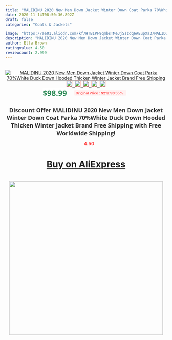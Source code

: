 ```yaml
---
title: "MALIDINU 2020 New Men Down Jacket Winter Down Coat Parka 70%White Duck Down Hooded Thicken Winter Jacket Brand Free Shipping"
date: 2020-11-14T08:50:36.892Z
draft: false
categories: "Coats & Jackets"

image: "https://ae01.alicdn.com/kf/HTB1PF9qmbsTMeJjSszdq6AEupXa3/MALIDINU-2020-New-Men-Down-Jacket-Winter-Down-Coat-Parka-70-White-Duck-Down-Hooded-Thicken.jpg"
description: "MALIDINU 2020 New Men Down Jacket Winter Down Coat Parka 70%White Duck Down Hooded Thicken Winter Jacket Brand Free Shipping"
author: Ella Brown
ratingvalue: 4.50
reviewcount: 2.999
---
```

<br>
<div style="text-align: center;">
<a href="https://s.click.aliexpress.com/e/_98HwNP" target="_blank" rel="nofollow noopener noreferrer"><img alt="MALIDINU 2020 New Men Down Jacket Winter Down Coat Parka 70%White Duck Down Hooded Thicken Winter Jacket Brand Free Shipping" class="magnifier-image" src="https://ae01.alicdn.com/kf/HTB1PF9qmbsTMeJjSszdq6AEupXa3/MALIDINU-2020-New-Men-Down-Jacket-Winter-Down-Coat-Parka-70-White-Duck-Down-Hooded-Thicken.jpg_640x640.jpg">
<br>
<img style="border:1px solid salmon" src="https://ae01.alicdn.com/kf/HTB1PF9qmbsTMeJjSszdq6AEupXa3/MALIDINU-2020-New-Men-Down-Jacket-Winter-Down-Coat-Parka-70-White-Duck-Down-Hooded-Thicken.jpg_120x120.jpg">&nbsp;&nbsp;<img style="border:1px solid salmon" src="https://ae01.alicdn.com/kf/HTB1BjoWrUQIL1JjSZFhq6yDZFXat/MALIDINU-2020-New-Men-Down-Jacket-Winter-Down-Coat-Parka-70-White-Duck-Down-Hooded-Thicken.jpg_120x120.jpg">&nbsp;&nbsp;<img style="border:1px solid salmon" src="https://ae01.alicdn.com/kf/HTB1rlpuijihSKJjy0Flq6ydEXXaF/MALIDINU-2020-New-Men-Down-Jacket-Winter-Down-Coat-Parka-70-White-Duck-Down-Hooded-Thicken.jpg_120x120.jpg">&nbsp;&nbsp;<img style="border:1px solid salmon" src="https://ae01.alicdn.com/kf/HTB18_8CijihSKJjy0Flq6ydEXXaH/MALIDINU-2020-New-Men-Down-Jacket-Winter-Down-Coat-Parka-70-White-Duck-Down-Hooded-Thicken.jpg_120x120.jpg">&nbsp;&nbsp;<img style="border:1px solid salmon" src="https://ae01.alicdn.com/kf/HTB12I0iiNuaVKJjSZFjq6AjmpXaj/MALIDINU-2020-New-Men-Down-Jacket-Winter-Down-Coat-Parka-70-White-Duck-Down-Hooded-Thicken.jpg_120x120.jpg"></a></div><br0>
<div style="text-align: center;"><span style="background-color: white; border: 0px; box-sizing: border-box; color: seagreen; display: inline-block; font-family: &quot;open sans&quot; , &quot;arial&quot; , &quot;helvetica&quot; , sans-serif , &quot;heiti&quot;; font-size: 24px; font-stretch: inherit; font-weight: 700; line-height: inherit; margin: 0px 10px 0px 0px; padding: 0px; vertical-align: middle;">$98.99 </span>
<span style="background: rgb(255 , 241 , 241); border-radius: 3px; border: 0px; box-sizing: border-box; color: #ff4747; display: inline-block; font-family: inherit; font-size: 12px; font-stretch: inherit; font-style: inherit; font-variant: inherit; font-weight: 600; line-height: inherit; margin: 0px; padding: 2px 5px; transform: scale(0.9); vertical-align: middle;">Original Price : <b style="text-decoration: line-through;">$219.98 </b> 55%&nbsp;&nbsp;</span></div>
<h1 style="color: #333333; display: inline-block; font-family: &quot;open sans&quot; , &quot;arial&quot; , &quot;helvetica&quot; , sans-serif , &quot;heiti&quot;; font-size: 18px; font-stretch: inherit; font-weight: 700; text-align: center;">Discount Offer MALIDINU 2020 New Men Down Jacket Winter Down Coat Parka 70%White Duck Down Hooded Thicken Winter Jacket Brand Free Shipping with Free Worldwide Shipping!</h1>
<div style="color: #ff4747; text-align: center;">
<img src="https://4.bp.blogspot.com/-M0ZcTcb-5uY/XleCXlxnR4I/AAAAAAAAAEc/OrjgMkXV1oMQFaCRZj5HQwOCBcu3w1FegCPcBGAYYCw/s1600/star.png" style="height: 15px;">&nbsp;<b>4.50</b></div>
<div class="button_cont" align="center"><a class="buynow_a" href="https://s.click.aliexpress.com/e/_98HwNP" target="_blank" rel="nofollow noopener noreferrer"><H1>Buy on AliExpress</H1></a></div><br>
<div class="separator" style="clear: both; text-align: center;">
<img src="https://lh3.googleusercontent.com/-pTy5HemUv9M/XlePHvY0dAI/AAAAAAAAAE4/0nX5iRUoIWY8eMW9Dpxeirr157OZliDIgCLcBGAsYHQ/s1600/badge.gif" width="480">
</div>
